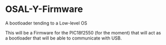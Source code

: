 OSAL-Y-Firmware
===============

A bootloader tending to a Low-level OS

This will be a Firmware for the PIC18f2550 (for the moment) that will act as a bootloader that will be able to
communicate with USB.

